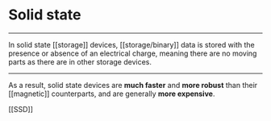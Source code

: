 # Solid state

---

In solid state [[storage]] devices, [[storage/binary]] data is stored with the presence or absence of an electrical charge, meaning there are no moving parts as there are in other storage devices.

---

As a result, solid state devices are  **much faster** and **more robust** than their [[magnetic]] counterparts, and are generally **more expensive**.

[[SSD]]